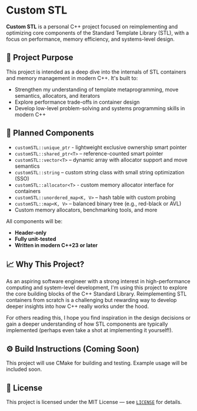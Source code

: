 # Custom STL
**Custom STL** is a personal C++ project focused on reimplementing and optimizing core components of the Standard Template Library (STL), with a focus on performance, memory efficiency, and systems-level design.

## 🚀 Project Purpose
This project is intended as a deep dive into the internals of STL containers and memory management in modern C++. It's built to:

- Strengthen my understanding of template metaprogramming, move semantics, allocators, and iterators
- Explore performance trade-offs in container design
- Develop low-level problem-solving and systems programming skills in modern C++

## 🔧 Planned Components

- `customSTL::unique_ptr` - lightweight exclusive ownership smart pointer
- `customSTL::shared_ptr<T>` – reference-counted smart pointer
- `customSTL::vector<T>` – dynamic array with allocator support and move semantics
- `customSTL::string` – custom string class with small string optimization (SSO)
- `customSTL::allocator<T>` - custom memory allocator interface for containers
- `customSTL::unordered_map<K, V>` – hash table with custom probing
- `customSTL::map<K, V>` – balanced binary tree (e.g., red-black or AVL)
- Custom memory allocators, benchmarking tools, and more

All components will be:
- **Header-only**
- **Fully unit-tested**
- **Written in modern C++23 or later**

## 📈 Why This Project?

As an aspiring software engineer with a strong interest in high-performance computing and system-level development, I'm using this project to explore the core building blocks of the C++ Standard Library. Reimplementing STL containers from scratch is a challenging but rewarding way to develop deeper insights into how C++ really works under the hood.

For others reading this, I hope you find inspiration in the design decisions or gain a deeper understanding of how STL components are typically implemented (perhaps even take a shot at implementing it yourself!).

## ⚙️ Build Instructions (Coming Soon)

This project will use CMake for building and testing. Example usage will be included soon.

## 📝 License

This project is licensed under the MIT License — see [`LICENSE`](./LICENSE) for details.